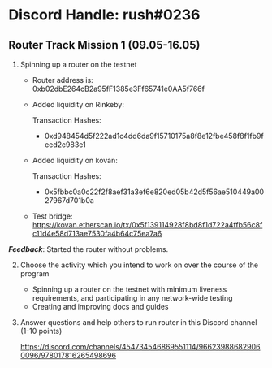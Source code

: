 # Discord Handle: rush#0236
## Router Track Mission 1 (09.05-16.05)

1) Spinning up a router on the testnet

    - Router address is: 0xb02dbE264cB2a95fF1385e3Ff65741e0AA5f766f

    - Added liquidity on Rinkeby: 

        Transaction Hashes:    

        - 0xd948454d5f222ad1c4dd6da9f15710175a8f8e12fbe458f8f1fb9feed2c983e1

   - Added liquidity on kovan: 

        Transaction Hashes:    

        - 0x5fbbc0a0c22f2f8aef31a3ef6e820ed05b42d5f56ae510449a0027967d701b0a
    
   - Test bridge: https://kovan.etherscan.io/tx/0x5f139114928f8bd8f1d722a4ffb56c8fc11d4e58d713ae7530fa4b64c75ea7a6
  
***Feedback***: Started the router without problems.
    

2) Choose the activity which you intend to work on over the course of the program

   - Spinning up a router on the testnet with minimum liveness requirements, and participating in any network-wide testing
    - Creating and improving docs and guides 

3) Answer questions and help others to run router in this Discord channel (1-10 points)
     
     https://discord.com/channels/454734546869551114/966239886829060096/978017816265498696
     
    
